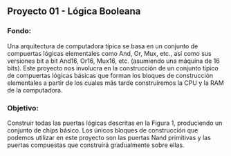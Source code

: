 ## Proyecto 01 - Lógica Booleana
### Fondo: 
Una arquitectura de computadora típica se basa en un conjunto de compuertas lógicas elementales como And, Or, Mux, etc., así como sus versiones bit a bit And16, Or16, Mux16, etc. (asumiendo una máquina de 16 bits). Este proyecto nos involucra en la construcción de un conjunto típico de compuertas lógicas básicas que forman los bloques de construcción elementales a partir de los cuales más tarde construiremos la CPU y la RAM de la computadora.
### Objetivo:
Construir todas las puertas lógicas descritas en la Figura 1, produciendo un conjunto de chips básico. Los únicos bloques de construcción que podemos utilizar en este proyecto son las puertas Nand primitivas y las puertas compuestas que construirá gradualmente sobre ellas.
